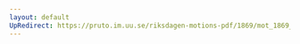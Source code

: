 ```yaml
---
layout: default
UpRedirect: https://pruto.im.uu.se/riksdagen-motions-pdf/1869/mot_1869__fk__5.pdf
---
```

